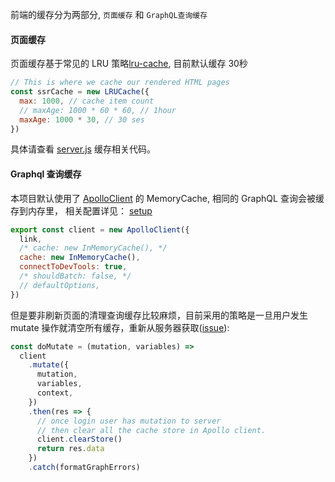 
前端的缓存分为两部分, `页面缓存` 和 `GraphQL查询缓存`


#### 页面缓存


页面缓存基于常见的 LRU 策略[lru-cache](https://github.com/isaacs/node-lru-cache), 目前默认缓存 30秒

```js
// This is where we cache our rendered HTML pages
const ssrCache = new LRUCache({
  max: 1000, // cache item count
  // maxAge: 1000 * 60 * 60, // 1hour
  maxAge: 1000 * 30, // 30 ses
})
```

具体请查看 [server.js](https://github.com/coderplanets/coderplanets_web/blob/dev/server.js) 缓存相关代码。


#### Graphql 查询缓存

本项目默认使用了 [ApolloClient](https://github.com/apollographql/apollo-client) 的 MemoryCache, 相同的 GraphQL 查询会被缓存到内存里， 相关配置详见： [setup](https://github.com/coderplanets/coderplanets_web/blob/dev/utils/async/setup.js#L88)

```js
export const client = new ApolloClient({
  link,
  /* cache: new InMemoryCache(), */
  cache: new InMemoryCache(),
  connectToDevTools: true,
  /* shouldBatch: false, */
  // defaultOptions,
})
```

但是要非刷新页面的清理查询缓存比较麻烦，目前采用的策略是一旦用户发生 mutate 操作就清空所有缓存，重新从服务器获取([issue](https://github.com/coderplanets/coderplanets_web/issues/335)):

```js
const doMutate = (mutation, variables) =>
  client
    .mutate({
      mutation,
      variables,
      context,
    })
    .then(res => {
      // once login user has mutation to server
      // then clear all the cache store in Apollo client.
      client.clearStore()
      return res.data
    })
    .catch(formatGraphErrors)
```










